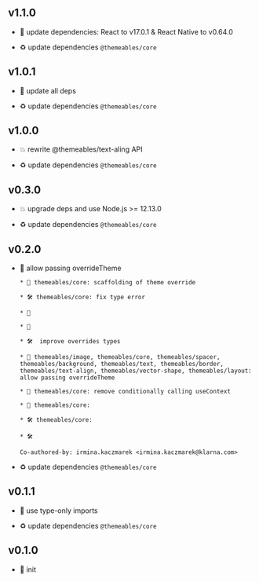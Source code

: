 ## v1.1.0

* 🌱 update dependencies: React to v17.0.1 & React Native to v0.64.0

* ♻️ update dependencies `@themeables/core`

## v1.0.1

* 🐞 update all deps

* ♻️ update dependencies `@themeables/core`

## v1.0.0

* 💥 rewrite @themeables/text-aling API

* ♻️ update dependencies `@themeables/core`

## v0.3.0

* 💥 upgrade deps and use Node.js >= 12.13.0

* ♻️ update dependencies `@themeables/core`

## v0.2.0

* 🌱 allow passing overrideTheme

  ```
  * 🚧 themeables/core: scaffolding of theme override
  
  * 🛠 themeables/core: fix type error
  
  * 🚷
  
  * 🚧
  
  * 🛠  improve overrides types
  
  * 🌱 themeables/image, themeables/core, themeables/spacer, themeables/background, themeables/text, themeables/border, themeables/text-align, themeables/vector-shape, themeables/layout: allow passing overrideTheme
  
  * 🐞 themeables/core: remove conditionally calling useContext
  
  * 🐞 themeables/core:
  
  * 🛠 themeables/core:
  
  * 🛠
  
  Co-authored-by: irmina.kaczmarek <irmina.kaczmarek@klarna.com>
  ```

* ♻️ update dependencies `@themeables/core`

## v0.1.1

* 🐞 use type-only imports

* ♻️ update dependencies `@themeables/core`

## v0.1.0

* 🐣 init
